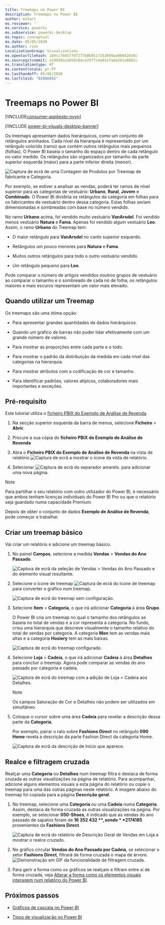 ```yaml
---
title: Treemaps no Power BI
description: Treemaps no Power BI
author: mihart
ms.reviewer: ''
ms.service: powerbi
ms.subservice: powerbi-desktop
ms.topic: conceptual
ms.date: 05/05/2020
ms.author: rien
LocalizationGroup: Visualizations
ms.openlocfilehash: 189cc784577df277b0b0517253699ae06842b30c
ms.sourcegitcommit: a199dda2ab50184ce25f7c9a01e7ada382a88d2c
ms.translationtype: HT
ms.contentlocale: pt-PT
ms.lasthandoff: 05/06/2020
ms.locfileid: "82866892"
---
```

# <a name="treemaps-in-power-bi"></a>Treemaps no Power BI

[!INCLUDE[consumer-appliesto-nyyn](../includes/consumer-appliesto-nyyn.md)]

[!INCLUDE [power-bi-visuals-desktop-banner](../includes/power-bi-visuals-desktop-banner.md)]

Os treemaps apresentam dados hierárquicos, como um conjunto de retângulos aninhados. Cada nível da hierarquia é representado por um retângulo colorido (ramo) que contém outros retângulos mais pequenos (folhas). O Power BI baseia o tamanho do espaço dentro de cada retângulo no valor medido. Os retângulos são organizados por tamanho da parte superior esquerda (maior) para a parte inferior direita (menor).

![Captura de ecrã de uma Contagem de Produtos por Treemap de fabricante e Categoria.](media/power-bi-visualization-treemaps/pbi-nancy-viz-treemap.png)

Por exemplo, se estiver a analisar as vendas, poderá ter ramos de nível superior para as categorias de vestuário: **Urbano**, **Rural**, **Jovem** e **Combinado**. O Power BI dividiria os retângulos da categoria em folhas para os fabricantes de vestuário dentro dessa categoria. Estas folhas seriam dimensionadas e sombreadas com base no número vendido.

No ramo **Urbano** acima, foi vendido muito vestuário **VanArsdel**. Foi vendido menos vestuário **Natura** e **Fama**. Apenas foi vendido algum vestuário **Leo**. Assim, o ramo **Urbano** do Treemap tem:

* O maior retângulo para **VanArsdel** no canto superior esquerdo.

* Retângulos um pouco menores para **Natura** e **Fama**.

* Muitos outros retângulos para todo o outro vestuário vendido.

* Um retângulo pequeno para **Leo**.

Pode comparar o número de artigos vendidos noutros grupos de vestuário ao comparar o tamanho e o sombreado de cada nó de folha; os retângulos maiores e mais escuros representam um valor mais elevado.


## <a name="when-to-use-a-treemap"></a>Quando utilizar um Treemap

Os treemaps são uma ótima opção:

* Para apresentar grandes quantidades de dados hierárquicos.

* Quando um gráfico de barras não puder lidar efetivamente com um grande número de valores.

* Para mostrar as proporções entre cada parte e o todo.

* Para mostrar o padrão da distribuição da medida em cada nível das categorias na hierarquia.

* Para mostrar atributos com a codificação de cor e tamanho.

* Para identificar padrões, valores atípicos, colaboradores mais importantes e exceções.

## <a name="prerequisite"></a>Pré-requisito

Este tutorial utiliza o [ficheiro PBIX do Exemplo de Análise de Revenda](https://download.microsoft.com/download/9/6/D/96DDC2FF-2568-491D-AAFA-AFDD6F763AE3/Retail%20Analysis%20Sample%20PBIX.pbix).

1. Na secção superior esquerda da barra de menus, selecione **Ficheiro** > **Abrir**.
   
2. Procure a sua cópia do **ficheiro PBIX do Exemplo de Análise de Revenda**

1. Abra o **Ficheiro PBIX do Exemplo de Análise de Revenda** na vista de relatório ![Captura de ecrã a mostrar o ícone da vista de relatório](media/power-bi-visualization-kpi/power-bi-report-view.png).

1. Selecionar ![Captura de ecrã do separador amarelo.](media/power-bi-visualization-kpi/power-bi-yellow-tab.png) para adicionar uma nova página.

> [!NOTE]
> Para partilhar o seu relatório com outro utilizador do Power BI, é necessário que ambos tenham licenças individuais do Power BI Pro ou que o relatório seja guardado numa capacidade Premium.    



Depois de obter o conjunto de dados **Exemplo de Análise de Revenda**, pode começar a trabalhar.

## <a name="create-a-basic-treemap"></a>Criar um treemap básico

Vai criar um relatório e adicione um treemap básico.


1. No painel **Campos**, selecione a medida **Vendas** > **Vendas do Ano Passado**.

   ![Captura de ecrã da seleção de Vendas > Vendas do Ano Passado e do elemento visual resultante.](media/power-bi-visualization-treemaps/treemapfirstvalue-new.png)

1. Selecione o ícone de treemap ![Captura de ecrã do ícone de treemap](media/power-bi-visualization-treemaps/power-bi-treemap-icon.png) para converter o gráfico num treemap.

   ![Captura de ecrã do treemap sem configuração.](media/power-bi-visualization-treemaps/treemapconvertto-new.png)

1. Selecione **Item** > **Categoria**, o que irá adicionar **Categoria** à área **Grupo**.

    O Power BI cria um treemap no qual o tamanho dos retângulos se baseia no total de vendas e a cor representa a categoria. No fundo, criou uma hierarquia que descreve visualmente o tamanho relativo do total de vendas por categoria. A categoria **Men** tem as vendas mais altas e a categoria **Hosiery** tem as mais baixas.

    ![Captura de ecrã do treemap configurado.](media/power-bi-visualization-treemaps/power-bi-complete.png)

1. Selecione **Loja** > **Cadeia**, o que irá adicionar **Cadeia** à área **Detalhes** para concluir o treemap. Agora pode comparar as vendas do ano passado por categoria e cadeia.

   ![Captura de ecrã do treemap com a adição de Loja > Cadeia aos Detalhes.](media/power-bi-visualization-treemaps/power-bi-details.png)

   > [!NOTE]
   > Os campos Saturação de Cor e Detalhes não podem ser utilizados em simultâneo.

1. Coloque o cursor sobre uma área **Cadeia** para revelar a descrição dessa parte da **Categoria**.

    Por exemplo, pairar o rato sobre **Fashions Direct** no retângulo **090 Home** revela a descrição da parte Fashion Direct da categoria Home.

   ![Captura de ecrã da descrição de Início que aparece.](media/power-bi-visualization-treemaps/treemaphoverdetail-new.png)


## <a name="highlighting-and-cross-filtering"></a>Realce e filtragem cruzada

Realçar uma **Categoria** ou **Detalhes** num treemap filtra e destaca de forma cruzada as outras visualizações na página de relatório. Para acompanhar, adicione alguns elementos visuais a esta página do relatório ou copie o treemap para uma das outras páginas neste relatório. A imagem abaixo do treemap foi copiada para a página **Descrição geral**. 

1. No treemap, selecione uma **Categoria** ou uma **Cadeia** numa **Categoria**. Assim, destaca de forma cruzada as outras visualizações na página. Por exemplo, se selecionar **050-Shoes**, é indicado que as vendas do ano passado de sapatos foram de **16 352 432 $** , sendo **2 174 185 $** provenientes da **Fashions Direct**.

   ![Captura de ecrã do relatório de Descrição Geral de Vendas em Loja a mostrar o realce cruzado.](media/power-bi-visualization-treemaps/treemaphiliting.png)

1. No gráfico circular **Vendas do Ano Passado por Cadeia**, se selecionar o setor **Fashions Direct**, filtrará de forma cruzada o mapa de árvore.
   ![Demonstração em GIF da funcionalidade de filtragem cruzada.](media/power-bi-visualization-treemaps/treemapnoowl.gif)

1. Para gerir a forma como os gráficos se realçam e filtram entre si de forma cruzada, veja [Alterar a forma como os elementos visuais interagem num relatório do Power BI](../service-reports-visual-interactions.md).

## <a name="next-steps"></a>Próximos passos

* [Gráficos de cascata no Power BI](power-bi-visualization-waterfall-charts.md)

* [Tipos de visualização no Power BI](power-bi-visualization-types-for-reports-and-q-and-a.md)
